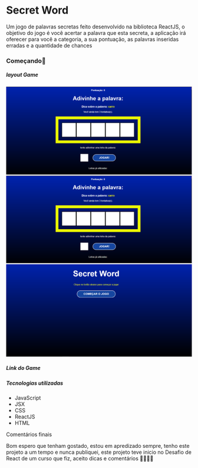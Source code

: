 # **Secret Word**

Um jogo  de palavras secretas feito desenvolvido na biblioteca ReactJS, o objetivo do jogo é você acertar a palavra que esta secreta, a aplicação irá oferecer para você a categoria, a sua pontuação, as palavras inseridas erradas e a quantidade de chances

### Começando:rocket:

##### layout Game 



<img src="https://github.com/Vicenzzo/desafio_secret_word/blob/master/src/assets/img1.PNG" alt="Game1" style="zoom: 50%;" />





<img src="https://github.com/Vicenzzo/desafio_secret_word/blob/master/src/assets/img1.PNG" alt="game2" style="zoom:50%;" />





<img src="https://github.com/Vicenzzo/desafio_secret_word/blob/master/src/assets/img3.PNG" alt="game3" style="zoom:50%;" />



##### Link do Game





##### **Tecnologias utilizadas** 

- JavaScript 
- JSX 
- CSS 
- ReactJS 
- HTML



Comentários finais 

Bom espero que tenham gostado, estou em apredizado sempre, tenho este projeto a um tempo e nunca publiquei, este projeto teve inicio no Desafio de React de um curso que fiz, aceito dicas e comentários :wave::rocket::rocket::rocket:

